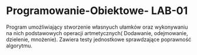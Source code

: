 # Programowanie-Obiektowe- LAB-01

Program umożliwiający stworzenie własnyuch ułamków oraz wykonywaniu na nich podstawowych operacji artmetycznych( Dodawanie, odejmowanie, dzielenie, mnożenie). Zawiera testy jednostkowe sprawdzające poprawność algorytmu.
